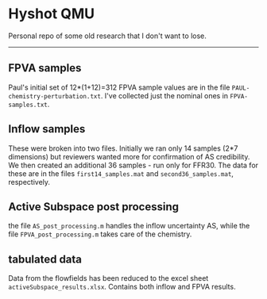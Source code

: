 # Hyshot QMU

Personal repo of some old research that I don't want to lose.

---------

## FPVA samples

Paul's initial set of 12*(1+12)=312 FPVA sample values are in the file `PAUL-chemistry-perturbation.txt`. I've collected just the nominal ones in `FPVA-samples.txt`.

## Inflow samples

These were broken into two files. Initially we ran only 14 samples (2*7 dimensions) but reviewers wanted more for confirmation of AS credibility. We then created an additional 36 samples - run only for FFR30. The data for these are in the files `first14_samples.mat` and `second36_samples.mat`, respectively.

## Active Subspace post processing

the file `AS_post_processing.m` handles the inflow uncertainty AS, while the file `FPVA_post_processing.m` takes care of the chemistry.

## tabulated data

Data from the flowfields has been reduced to the excel sheet `activeSubspace_results.xlsx`. Contains both inflow and FPVA results.
